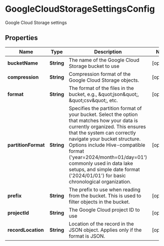 

# GoogleCloudStorageSettingsConfig

Google Cloud Storage settings

## Properties

| Name | Type | Description | Notes |
|------------ | ------------- | ------------- | -------------|
|**bucketName** | **String** | The name of the Google Cloud Storage bucket to use |  [optional] |
|**compression** | **String** | Compression format of the Google Cloud Storage objects. |  [optional] |
|**format** | **String** | The format of the files in the bucket, e.g., \&quot;json\&quot;, \&quot;csv\&quot;, etc. |  [optional] |
|**partitionFormat** | **String** | Specifies the partition format of your bucket. Select the option that matches how your data is currently organized. This ensures that the system can correctly navigate your bucket structure. Options include Hive-compatible format (&#39;year&#x3D;2024/month&#x3D;01/day&#x3D;01&#39;) commonly used in data lake setups, and simple date format (&#39;2024/01/01&#39;) for basic chronological organization. |  [optional] |
|**prefix** | **String** | The prefix to use when reading from the bucket. This is used to filter objects in the bucket. |  [optional] |
|**projectId** | **String** | The Google Cloud project ID to use |  [optional] |
|**recordLocation** | **String** | Location of the record in the JSON object. Applies only if the format is JSON. |  [optional] |



